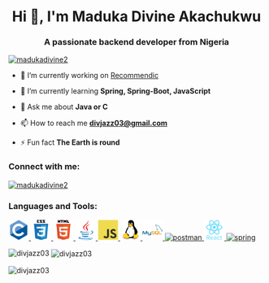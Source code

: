 <h1 align="center">Hi 👋, I'm Maduka Divine Akachukwu</h1>
<h3 align="center">A passionate backend developer from Nigeria</h3>

<p align="left"> <a href="https://twitter.com/madukadivine2" target="blank"><img src="https://img.shields.io/twitter/follow/madukadivine2?logo=twitter&style=for-the-badge" alt="madukadivine2" /></a> </p>

- 🔭 I’m currently working on [Recommendic](https://github.com/divjazz03/Recommendic)

- 🌱 I’m currently learning **Spring, Spring-Boot, JavaScript**

- 💬 Ask me about **Java or C**

- 📫 How to reach me **divjazz03@gmail.com**

- ⚡ Fun fact **The Earth is round**

<h3 align="left">Connect with me:</h3>
<p align="left">
<a href="https://twitter.com/madukadivine2" target="blank"><img align="center" src="https://raw.githubusercontent.com/rahuldkjain/github-profile-readme-generator/master/src/images/icons/Social/twitter.svg" alt="madukadivine2" height="30" width="40" /></a>
</p>

<h3 align="left">Languages and Tools:</h3>
<p align="left"> <a href="https://www.cprogramming.com/" target="_blank" rel="noreferrer"> <img src="https://raw.githubusercontent.com/devicons/devicon/master/icons/c/c-original.svg" alt="c" width="40" height="40"/> </a> <a href="https://www.w3schools.com/css/" target="_blank" rel="noreferrer"> <img src="https://raw.githubusercontent.com/devicons/devicon/master/icons/css3/css3-original-wordmark.svg" alt="css3" width="40" height="40"/> </a> <a href="https://www.w3.org/html/" target="_blank" rel="noreferrer"> <img src="https://raw.githubusercontent.com/devicons/devicon/master/icons/html5/html5-original-wordmark.svg" alt="html5" width="40" height="40"/> </a> <a href="https://www.java.com" target="_blank" rel="noreferrer"> <img src="https://raw.githubusercontent.com/devicons/devicon/master/icons/java/java-original.svg" alt="java" width="40" height="40"/> </a> <a href="https://developer.mozilla.org/en-US/docs/Web/JavaScript" target="_blank" rel="noreferrer"> <img src="https://raw.githubusercontent.com/devicons/devicon/master/icons/javascript/javascript-original.svg" alt="javascript" width="40" height="40"/> </a> <a href="https://www.linux.org/" target="_blank" rel="noreferrer"> <img src="https://raw.githubusercontent.com/devicons/devicon/master/icons/linux/linux-original.svg" alt="linux" width="40" height="40"/> </a> <a href="https://www.mysql.com/" target="_blank" rel="noreferrer"> <img src="https://raw.githubusercontent.com/devicons/devicon/master/icons/mysql/mysql-original-wordmark.svg" alt="mysql" width="40" height="40"/> </a> <a href="https://postman.com" target="_blank" rel="noreferrer"> <img src="https://www.vectorlogo.zone/logos/getpostman/getpostman-icon.svg" alt="postman" width="40" height="40"/> </a> <a href="https://reactjs.org/" target="_blank" rel="noreferrer"> <img src="https://raw.githubusercontent.com/devicons/devicon/master/icons/react/react-original-wordmark.svg" alt="react" width="40" height="40"/> </a> <a href="https://spring.io/" target="_blank" rel="noreferrer"> <img src="https://www.vectorlogo.zone/logos/springio/springio-icon.svg" alt="spring" width="40" height="40"/> </a> </p>

<p><img align="left" src="https://github-readme-stats.vercel.app/api/top-langs?username=divjazz03&show_icons=true&locale=en&layout=compact" alt="divjazz03" /></p>

<p>&nbsp;<img align="center" src="https://github-readme-stats.vercel.app/api?username=divjazz03&show_icons=true&locale=en" alt="divjazz03" /></p>

<p><img align="center" src="https://github-readme-streak-stats.herokuapp.com/?user=divjazz03&" alt="divjazz03" /></p>




